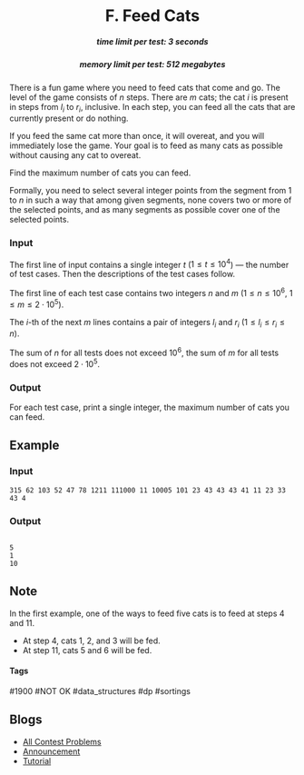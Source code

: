 <h1 style='text-align: center;'> F. Feed Cats</h1>

<h5 style='text-align: center;'>time limit per test: 3 seconds</h5>
<h5 style='text-align: center;'>memory limit per test: 512 megabytes</h5>

There is a fun game where you need to feed cats that come and go. The level of the game consists of $n$ steps. There are $m$ cats; the cat $i$ is present in steps from $l_i$ to $r_i$, inclusive. In each step, you can feed all the cats that are currently present or do nothing. 

If you feed the same cat more than once, it will overeat, and you will immediately lose the game. Your goal is to feed as many cats as possible without causing any cat to overeat. 

Find the maximum number of cats you can feed.

Formally, you need to select several integer points from the segment from $1$ to $n$ in such a way that among given segments, none covers two or more of the selected points, and as many segments as possible cover one of the selected points.

### Input

The first line of input contains a single integer $t$ ($1 \le t \le 10^4$) — the number of test cases. Then the descriptions of the test cases follow.

The first line of each test case contains two integers $n$ and $m$ ($1 \le n \le 10^6$, $1 \le m\le 2\cdot 10^5$). 

The $i$-th of the next $m$ lines contains a pair of integers $l_i$ and $r_i$ ($1 \le l_i \le r_i \le n$).

The sum of $n$ for all tests does not exceed $10^6$, the sum of $m$ for all tests does not exceed $2\cdot 10^5$.

### Output

For each test case, print a single integer, the maximum number of cats you can feed.

## Example

### Input


```text
315 62 103 52 47 78 1211 111000 11 10005 101 23 43 43 43 41 11 23 33 43 4
```
### Output

```text

5
1
10

```
## Note

In the first example, one of the ways to feed five cats is to feed at steps $4$ and $11$.

* At step $4$, cats $1$, $2$, and $3$ will be fed.
* At step $11$, cats $5$ and $6$ will be fed.


#### Tags 

#1900 #NOT OK #data_structures #dp #sortings 

## Blogs
- [All Contest Problems](../Codeforces_Round_927_(Div._3).md)
- [Announcement](../blogs/Announcement.md)
- [Tutorial](../blogs/Tutorial.md)
